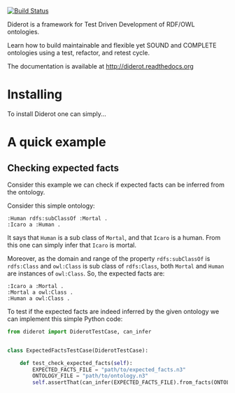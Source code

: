 [![Build Status](https://secure.travis-ci.org/icaromedeiros/diderot.png)](http://travis-ci.org/icaromedeiros/diderot)

Diderot is a framework for Test Driven Development of RDF/OWL ontologies.

Learn how to build maintainable and flexible yet SOUND and COMPLETE ontologies using a test, refactor, and retest cycle.

The documentation is available at http://diderot.readthedocs.org

Installing
==========

To install Diderot one can simply...


A quick example
=================

Checking expected facts
-----------------------

Consider this example we can check if expected facts can be inferred from the ontology.

Consider this simple ontology:

```
:Human rdfs:subClassOf :Mortal .
:Icaro a :Human .
```

It says that ``Human`` is a sub class of ``Mortal``, and that ``Icaro`` is a human.
From this one can simply infer that ``Icaro`` is mortal.

Moreover, as the domain and range of the property ``rdfs:subClassOf`` is ``rdfs:Class`` and ``owl:Class`` is sub class of ``rdfs:Class``, both ``Mortal`` and ``Human`` are instances of ``owl:Class``. So, the expected facts are:

```
:Icaro a :Mortal .
:Mortal a owl:Class .
:Human a owl:Class .
```

To test if the expected facts are indeed inferred by the given ontology we can implement this simple Python code:

```python
from diderot import DiderotTestCase, can_infer


class ExpectedFactsTestCase(DiderotTestCase):

    def test_check_expected_facts(self):
        EXPECTED_FACTS_FILE = "path/to/expected_facts.n3"
        ONTOLOGY_FILE = "path/to/ontology.n3"
        self.assertThat(can_infer(EXPECTED_FACTS_FILE).from_facts(ONTOLOGY_FILE))
```
